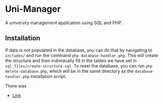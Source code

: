 # Uni-Manager

A university management application using SQL and PHP.

## Installation

If data is not populated in the database, you can do that by navigating to `includes/` and run the command `php database-handler.php`.
This will create the structure and then individually fill in the tables we have set in `sql_files/create-structure.sql`.
To reset the database, you can run `php delete-database.php`, which will be in the same directory as the `database-handler.php` installation script.

There was

- [Link](http://ecs.fullerton.edu/~cs332f11/)
